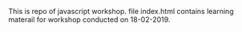 This is repo of javascript workshop.
file index.html contains learning materail for workshop conducted on 18-02-2019.
